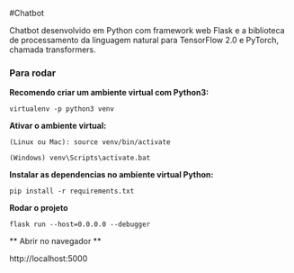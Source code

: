 #Chatbot

Chatbot desenvolvido em Python com framework web Flask e a biblioteca de processamento da linguagem natural para TensorFlow 2.0 e PyTorch, chamada transformers.

### Para rodar
**Recomendo criar um ambiente virtual com Python3:**

```virtualenv -p python3 venv```


**Ativar o ambiente virtual:** 

```(Linux ou Mac): source venv/bin/activate```

```(Windows) venv\Scripts\activate.bat```

**Instalar as dependencias no ambiente virtual Python:**

```pip install -r requirements.txt```

**Rodar o projeto**

```flask run --host=0.0.0.0 --debugger```

** Abrir no navegador **

http://localhost:5000